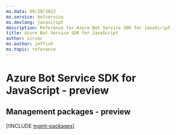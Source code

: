```yaml
---
ms.data: 09/29/2022
ms.service: botservice
ms.devlang: javascript
description: Reference for Azure Bot Service SDK for JavaScript
title: Azure Bot Service SDK for JavaScript
author: xirzec
ms.author: jeffish
ms.topic: reference
---
```

# Azure Bot Service SDK for JavaScript - preview

## Management packages - preview
[!INCLUDE [mgmt-packages](bot-service-mgmt-index.md)]